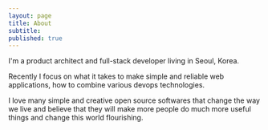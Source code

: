 ```yaml
---
layout: page
title: About
subtitle: 
published: true
---
```


I'm a product architect and full-stack developer living in Seoul, Korea.

Recently I focus on what it takes to make simple and reliable web applications, how to combine various devops technologies.

I love many simple and creative open source softwares that change the way we live and believe that they will make more people do much more useful things and change this world flourishing.
